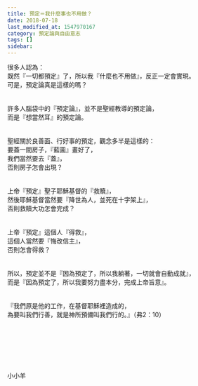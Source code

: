 ```yaml
---
title: 預定＝我什麼事也不用做？
date: 2018-07-18
last_modified_at: 1547970167
category: 預定論與自由意志
tags: []
sidebar: 
---
```


<p>很多人認為：<br/>既然『一切都預定』了，所以我『什麼也不用做』，反正一定會實現。<br/>可是，預定論真是這樣的嗎？<br/><!--more--><br/><br/>許多人腦袋中的『預定論』，並不是聖經教導的預定論，<br/>而是『想當然耳』的預定論。<br/><br/><br/>聖經關於良善面、行好事的預定，觀念多半是這樣的：<br/>要蓋一間房子，『藍圖』畫好了，<br/>我們當然要去『蓋』，<br/>否則房子怎會出現？<br/><br/><br/>上帝『預定』聖子耶穌基督的『救贖』，<br/>然後耶穌基督當然要『降世為人，並死在十字架上』，<br/>否則救贖大功怎會完成？<br/><br/><br/>上帝『預定』這個人『得救』，<br/>這個人當然要『悔改信主』，<br/>否則怎會得救？<br/><br/><br/>所以，預定並不是『因為預定了，所以我躺著，一切就會自動成就』，<br/>而是『因為預定了，所以我要努力盡本分，完成上帝旨意』。<br/><br/><br/>『我們原是他的工作，在基督耶穌裡造成的，<br/>為要叫我們行善，就是神所預備叫我們行的。』（弗2：10）<br/><br/><br/><br/><br/><br/><br/><br/>小小羊<br/><br/></p>